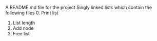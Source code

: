 A README.md file for the project Singly linked lists
which contain the following files 
0. Print list
1. List length
2. Add node
4. Free list

